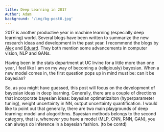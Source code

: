 ```yaml
---
title: Deep Learning in 2017
Author: Adam
background: '/img/bg-post0.jpg'
---
```


2017 is another productive year in machine learning (especially deep learning) world. Several blogs have been written to summarize the new research ideas and development in the past year. I recommend the blogs by [Alex](https://blog.goodaudience.com/ai-in-2018-for-researchers-8955df0caaf9) and [Eduard](https://blog.statsbot.co/deep-learning-achievements-4c563e034257). They both mention some advancements in computer vision, NLP and GANs. 

Having been in the stats department at UC Irvine for a little more than one year, I feel like I am on my way of becoming a (religiously) bayesian. When a new model comes in, the first question pops up in mind must be: can it be bayesian?

So, as you might have guessed, this post will focus on the development of bayesian ideas in deep learning. Generally, there are a couple of directions that incorporate bayesian ideas: bayesian optimatizaiton (hyperparameter tuning), weight uncertainty in NN, output uncertainty quantification.  I would like to point out that generally, there are two main playgrounds of deep learning: model and alogorithms. Bayesian methods belongs to the second category, that is, whenever you have a model (MLP, CNN, RNN, GAN), you can always do inference in a bayesian fashion. (to be contd)


